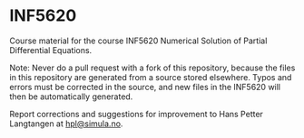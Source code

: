INF5620
=======

Course material for the course INF5620 Numerical Solution of Partial Differential Equations.

Note: Never do a pull request with a fork of this repository, because the
files in this repository are generated from a source stored elsewhere.
Typos and errors must be corrected in the source, and new files in
the INF5620 will then be automatically generated.

Report corrections and suggestions for improvement to Hans Petter
Langtangen at hpl@simula.no.